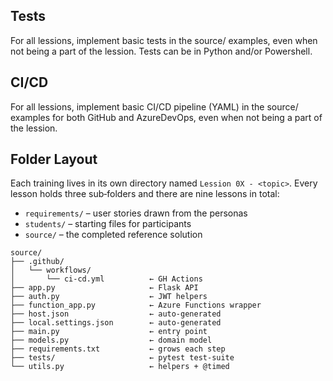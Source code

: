 
## Tests

For all lessions, implement basic tests in the source/ examples, even when not being a part of the lession. Tests can be in Python and/or Powershell. 

## CI/CD

For all lessions, implement basic CI/CD pipeline (YAML) in the source/ examples for both GitHub and AzureDevOps, even when not being a part of the lession.

## Folder Layout

Each training lives in its own directory named `Lession 0X - <topic>`.
Every lesson holds three sub‑folders and there are nine lessons in total:
- `requirements/` – user stories drawn from the personas
- `students/` – starting files for participants
- `source/` – the completed reference solution



```
source/
├── .github/
│   └── workflows/
│       └── ci-cd.yml          ← GH Actions
├── app.py                     ← Flask API
├── auth.py                    ← JWT helpers
├── function_app.py            ← Azure Functions wrapper
├── host.json                  ← auto‑generated
├── local.settings.json        ← auto‑generated
├── main.py                    ← entry point
├── models.py                  ← domain model
├── requirements.txt           ← grows each step
├── tests/                     ← pytest test‑suite
└── utils.py                   ← helpers + @timed
```